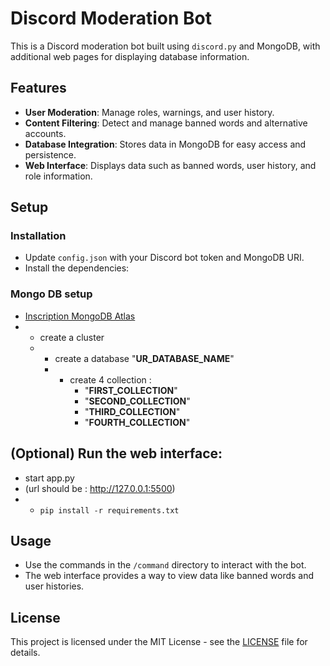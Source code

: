 # Discord Moderation Bot

This is a Discord moderation bot built using `discord.py` and MongoDB, with additional web pages for displaying database information.

## Features

- **User Moderation**: Manage roles, warnings, and user history.
- **Content Filtering**: Detect and manage banned words and alternative accounts.
- **Database Integration**: Stores data in MongoDB for easy access and persistence.
- **Web Interface**: Displays data such as banned words, user history, and role information.

## Setup

### Installation
- Update `config.json` with your Discord bot token and MongoDB URI.
- Install the dependencies:

### Mongo DB setup

- [Inscription MongoDB Atlas](https://www.mongodb.com/cloud/atlas/register)
- - create a cluster
  - - create a database "**UR_DATABASE_NAME**"
    - - create 4 collection :
        * "**FIRST_COLLECTION**"
        * "**SECOND_COLLECTION**"
        * "**THIRD_COLLECTION**"
        * "**FOURTH_COLLECTION**"

## (Optional) Run the web interface:

- start app.py
- (url should be : http://127.0.0.1:5500)
- - ```pip install -r requirements.txt```

## Usage

- Use the commands in the `/command` directory to interact with the bot.
- The web interface provides a way to view data like banned words and user histories.


## License

This project is licensed under the MIT License - see the [LICENSE](LICENSE) file for details.
